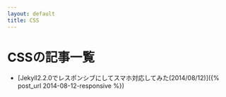 ```yaml
---
layout: default
title: CSS
---
```

# CSSの記事一覧

- [Jekyll2.2.0でレスポンシブにしてスマホ対応してみた(2014/08/12)]({% post_url 2014-08-12-responsive %})
